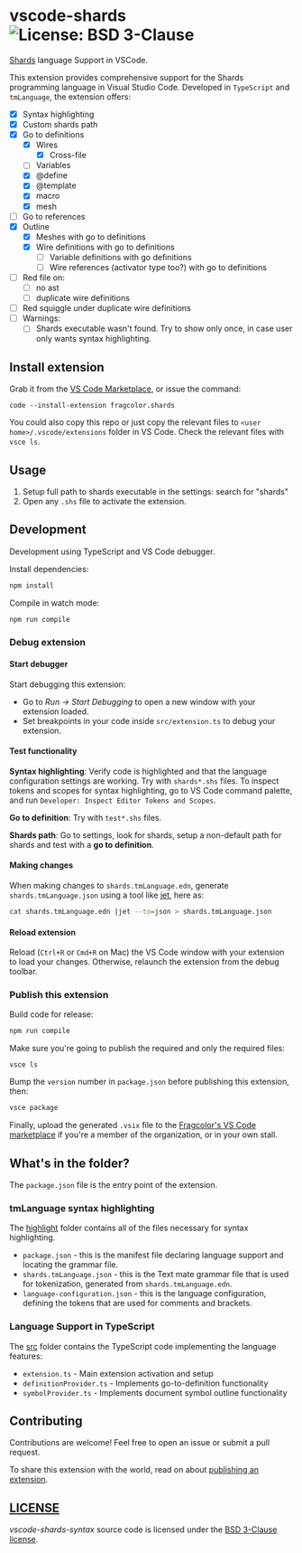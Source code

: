 # vscode-shards ![License: BSD 3-Clause](https://img.shields.io/badge/license-BSD%203--Clause-blue.svg)

[Shards](https://github.com/fragcolor-xyz/shards) language Support in VSCode.

This extension provides comprehensive support for the Shards programming language in Visual Studio Code. Developed in `TypeScript` and `tmLanguage`, the extension offers:

- [x] Syntax highlighting
- [x] Custom shards path
- [x] Go to definitions
  - [x] Wires
    - [x] Cross-file
  - [ ] Variables
  - [x] @define
  - [x] @template
  - [x] macro
  - [x] mesh
- [ ] Go to references
- [x] Outline
  - [x] Meshes with go to definitions
  - [x] Wire definitions with go to definitions
    - [ ] Variable definitions with go definitions
    - [ ] Wire references (activator type too?) with go to definitions
- [ ] Red file on:
  - [ ] no ast
  - [ ] duplicate wire definitions
- [ ] Red squiggle under duplicate wire definitions
- [ ] Warnings:
  - [ ] Shards executable wasn't found. Try to show only once, in case user only wants syntax highlighting.

## Install extension

Grab it from the [VS Code Marketplace](https://marketplace.visualstudio.com/items?itemName=fragcolor.shards), or issue the command:
```
code --install-extension fragcolor.shards
```
You could also copy this repo or just copy the relevant files to `<user home>/.vscode/extensions` folder in VS Code. Check the relevant files with `vsce ls`.

## Usage

1. Setup full path to shards executable in the settings: search for "shards"
2. Open any `.shs` file to activate the extension.

## Development

Development using TypeScript and VS Code debugger.

Install dependencies:
```bash
npm install
```

Compile in watch mode:
```bash
npm run compile
```

### Debug extension

#### Start debugger
Start debugging this extension:

- Go to _Run_ *->* _Start Debugging_ to open a new window with your extension loaded.
- Set breakpoints in your code inside `src/extension.ts` to debug your extension.

#### Test functionality

**Syntax highlighting**: Verify code is highlighted and that the language configuration settings are working. Try with `shards*.shs` files. To inspect tokens and scopes for syntax highlighting, go to VS Code command palette, and run `Developer: Inspect Editor Tokens and Scopes`.

**Go to definition**: Try with `test*.shs` files.

**Shards path**: Go to settings, look for shards, setup a non-default path for shards and test with a **go to definition**.

#### Making changes

When making changes to `shards.tmLanguage.edn`, generate `shards.tmLanguage.json` using a tool like [jet](https://github.com/borkdude/jet), here as:
```bash
cat shards.tmLanguage.edn |jet --to=json > shards.tmLanguage.json
```

#### Reload extension

Reload (`Ctrl+R` or `Cmd+R` on Mac) the VS Code window with your extension to load your changes. Otherwise, relaunch the extension from the debug toolbar.

### Publish this extension

Build code for release:
```bash
npm run compile
```

Make sure you're going to publish the required and only the required files:
```
vsce ls
```

Bump the `version` number in `package.json` before publishing this extension, then:
```bash
vsce package
```
Finally, upload the generated `.vsix` file to the [Fragcolor's VS Code marketplace](https://marketplace.visualstudio.com/manage/publishers/fragcolor) if you're a member of the organization, or in your own stall.

## What's in the folder?

The `package.json` file is the entry point of the extension.

### tmLanguage syntax highlighting

The [highlight](highlight) folder contains all of the files necessary for syntax highlighting.

- `package.json` - this is the manifest file declaring language support and locating the grammar file.
- `shards.tmLanguage.json` - this is the Text mate grammar file that is used for tokenization, generated from `shards.tmLanguage.edn`.
- `language-configuration.json` - this is the language configuration, defining the tokens that are used for comments and brackets.

### Language Support in TypeScript

The [src](src) folder contains the TypeScript code implementing the language features:

- `extension.ts` - Main extension activation and setup
- `definitionProvider.ts` - Implements go-to-definition functionality
- `symbolProvider.ts` - Implements document symbol outline functionality

## Contributing

Contributions are welcome! Feel free to open an issue or submit a pull request.

To share this extension with the world, read on about [publishing an extension](https://code.visualstudio.com/api/working-with-extensions/publishing-extension).

## [LICENSE](LICENSE)

_vscode-shards-syntax_ source code is licensed under the [BSD 3-Clause license](LICENSE).
